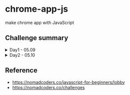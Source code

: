 # chrome-app-js
make chrome app with JavaScript

## Challenge summary

<details>
<summary>Day1 - 05.09</summary>

- Why JS?
  - 프론트엔드에서는 Only JavaScript!!
  - 모든 브라우저에 내장되어 있어 설치가 필요 없음
  - 다양한 활용이 가능!
    - 3D 구현 -> three.js
    - 안드로이드, ios 앱 -> Reactive Native
    - 데스크탑 앱 -> Electron
  - 실행을 위해서는?
    - HTML이 필요
</details>

<details>
<summary>Day2 - 05.10</summary>

- Basic Data Types
  - Number: integer, float
  - String
  - Booleans: true, false, undefined, null
- Variables
  - `const`, `let`
  - `var`
- Data structure
  - Array
    - `const array = []`
    - 다양한 데이터 타입을 넣을 수 있음
    - 데이터 추가
      `array.push()`
- Objects
  ```javascript
  // define
  const player = {
    name: "bugpigg",
    points: 10,
    fat: true
  }
  // access
  player["name"]
  player.name
  // update
  player.lastName = "potato"
  ```
</details>

## Reference

- https://nomadcoders.co/javascript-for-beginners/lobby
- https://nomadcoders.co/challenges